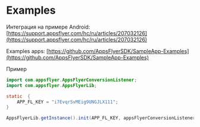 # Examples

Интеграция на примере Android: [https://support.appsflyer.com/hc/ru/articles/207032126](https://support.appsflyer.com/hc/ru/articles/207032126)

Examples apps: [https://github.com/AppsFlyerSDK/SampleApp-Examples](https://github.com/AppsFlyerSDK/SampleApp-Examples)

Пример

```java
import com.appsflyer.AppsFlyerConversionListener;
import com.appsflyer.AppsFlyerLib;

static  {
    APP_FL_KEY = "i7EvqrSvMEig9UNGJLX111";
}

AppsFlyerLib.getInstance().init(APP_FL_KEY, appsFlyerConversionListener, getApplicationContext()).getInstance().startTracking(this);
```



